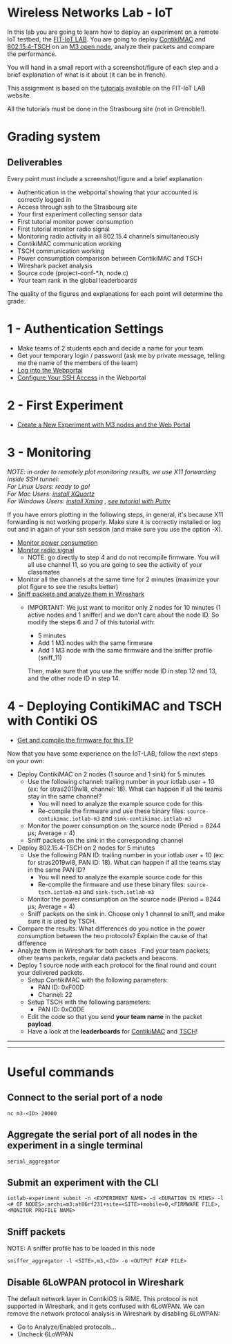 # Wireless Networks Lab - IoT

In this lab you are going to learn how to deploy an experiment on a remote IoT testbed, the [FIT-IoT LAB](https://www.iot-lab.info/).
You are going to deploy [ContikiMAC](http://dunkels.com/adam/dunkels11contikimac.pdf) and [802.15.4-TSCH](http://www.simonduquennoy.net/papers/duquennoy17tsch.pdf) on an [M3 open node](https://www.iot-lab.info/hardware/m3/), analyze their packets and compare the performance.

You will hand in a small report with a screenshot/figure of each step and a brief explanation of what is it about (it can be in french).

<!-- The first 3 sections of this assignment are based on the [tutorials](https://www.iot-lab.info/tutorials/) available on the FIT-IoT LAB website and a workshop of the Ph.D. summer school ResCom 2019. -->
This assignment is based on the [tutorials](https://www.iot-lab.info/tutorials/) available on the FIT-IoT LAB website.

All the tutorials must be done in the Strasbourg site (not in Grenoble!).

# Grading system

## Deliverables
Every point must include a screenshot/figure and a brief explanation
- Authentication in the webportal showing that your accounted is correctly logged in
- Access through ssh to the Strasbourg site
- Your first experiment collecting sensor data
- First tutorial monitor power consumption
- First tutorial monitor radio signal
- Monitoring radio activity in all 802.15.4 channels simultaneously
- ContikiMAC communication working
- TSCH communication working
- Power consumption comparison between ContikiMAC and TSCH
- Wireshark packet analysis
- Source code (project-conf-*.h, node.c)
- Your team rank in the global leaderboards

The quality of the figures and explanations for each point will determine the grade.

# 1 - Authentication Settings
- Make teams of 2 students each and decide a name for your team
- Get your temporary login / password (ask me by private message, telling me the name of the members of the team)
- [Log into the Webportal](https://www.iot-lab.info/testbed/)
- [Configure Your SSH Access](https://www.iot-lab.info/tutorials/ssh-access) in the Webportal

# 2 - First Experiment
- [Create a New Experiment with M3 nodes and the Web Portal](https://www.iot-lab.info/tutorials/submit-experiment-m3-web/)

# 3 - Monitoring
*NOTE: in order to remotely plot monitoring results, we use X11 forwarding inside SSH tunnel: \
For Linux Users: ready to go! \
For Mac Users: [install XQuartz](https://www.xquartz.org/) \
For Windows Users: [install Xming](https://sourceforge.net/projects/xming/) , [see tutorial with Putty](https://quick-tutoriel.com/comment-utiliser-loption-x11-forwarding-sous-putty/)*

If you have errors plotting in the following steps, in general, it's because X11 forwarding is not working properly. Make sure it is correctly installed or log out and in again of your ssh session (and make sure you use the option -X).

<!-- NOTE: the 'last' folder in .iot-lab/ corresponds to the last experiment deployed (even if it is still running) -->

- [Monitor power consumption](https://www.iot-lab.info/tutorials/monitoring-consumption-m3/)
- [Monitor radio signal](https://www.iot-lab.info/tutorials/monitoring-radio-m3/)
  - NOTE: go directly to step 4 and do not recompile firmware. You will all use channel 11, so you are going to see the activity of your classmates
- Monitor all the channels at the same time for 2 minutes (maximize your plot figure to see the results better)
- [Sniff packets and analyze them in Wireshark](https://www.iot-lab.info/tutorials/monitoring-sniffer-m3/)
  - IMPORTANT: We just want to monitor only 2 nodes for 10 minutes (1 active nodes and 1 sniffer) and we don't care about the node ID. So modify the steps 6 and 7 of this tutorial with:
    - 5 minutes
    - Add 1 M3 nodes with the same firmware
    - Add 1 M3 node with the same firmware and the sniffer profile (sniff_11)

    Then, make sure that you use the sniffer node ID in step 12 and 13, and the other node ID in step 14.

# 4 - Deploying ContikiMAC and TSCH with Contiki OS
<!-- - [Get and compile firmware for M3 nodes](https://www.iot-lab.info/tutorials/contiki-compilation/) -->
<!-- - [Get and compile firmware for M3 nodes](networking-with-contiki.md) -->
- [Get and compile the firmware for this TP](compile-this-tp.md)

Now that you have some experience on the IoT-LAB, follow the next steps on your own:
- Deploy ContikiMAC on 2 nodes (1 source and 1 sink) for 5 minutes
  - Use the following channel: trailing number in your iotlab user + 10 (ex: for stras2019wl8, channel: 18). What can happen if all the teams stay in the same channel?
    - You will need to analyze the example source code for this
    - Re-compile the firmware and use these binary files: `source-contikimac.iotlab-m3` and `sink-contikimac.iotlab-m3`
  - Monitor the power consumption on the source node (Period = 8244 µs; Average = 4)
  - Sniff packets on the sink in the corresponding channel
- Deploy 802.15.4-TSCH on 2 nodes for 5 minutes
  - Use the following PAN ID: trailing number in your iotlab user + 10 (ex: for stras2019wl8, PAN ID: 18). What can happen if all the teams stay in the same PAN ID?
    - You will need to analyze the example source code for this
    - Re-compile the firmware and use these binary files: `source-tsch.iotlab-m3` and `sink-tsch.iotlab-m3`
  - Monitor the power consumption on the source node (Period = 8244 µs; Average = 4)
  - Sniff packets on the sink in. Choose only 1 channel to sniff, and make sure it is used by TSCH.
- Compare the results. What differences do you notice in the power consumption between the two protocols? Explain the cause of that difference
- Analyze them in Wireshark for both cases . Find your team packets, other teams packets, regular data packets and beacons.
- Deploy 1 source node with each protocol for the final round and count your delivered packets.
  - Setup ContikiMAC with the following parameters:
    - PAN ID: 0xF00D
    - Channel: 22
  - Setup TSCH with the following parameters:
    - PAN ID: 0xC0DE
  - Edit the code so that you send **your team name** in the packet **payload**.
  - Have a look at the **leaderboards** for [ContikiMAC](https://drive.google.com/file/d/1DRjdNB97H6NGtvY83zxyvSgVBfsDX99B/view?usp=sharing) and [TSCH](https://drive.google.com/file/d/1NMQGJutBAqL0IUB6WoJ5QQgXBRnFGKYo/view?usp=sharing)!

---------
---------

# Useful commands

## Connect to the serial port of a node
```
nc m3-<ID> 20000
```

## Aggregate the serial port of all nodes in the experiment in a single terminal
```
serial_aggregator
```

## Submit an experiment with the CLI
```
iotlab-experiment submit -n <EXPERIMENT NAME> -d <DURATION IN MINS> -l <# OF NODES>,archi=m3:at86rf231+site=<SITE>+mobile=0,<FIRMWARE FILE>,<MONITOR PROFILE NAME>
```

## Sniff packets
NOTE: A sniffer profile has to be loaded in this node
```
sniffer_aggregator -l <SITE>,m3,<ID> -o <OUTPUT PCAP FILE>
```
<!-- 
## Compile ContikiOS for M3 open node platform
```
make clean && make TARGET=iotlab-m3
``` -->

## Disable 6LoWPAN protocol in Wireshark
The default network layer in ContikiOS is RIME. This protocol is not supported in Wireshark, and it gets confused with 6LoWPAN. We can remove the network protocol analysis in Wireshark by disabling 6LoWPAN:
- Go to Analyze/Enabled protocols...
- Uncheck 6LoWPAN